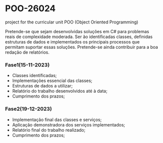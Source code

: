 # POO-26024
project for the curricular unit POO (Object Oriented Programming) 

Pretende-se que sejam desenvolvidas soluções em C# para problemas reais de complexidade moderada.
Ser ão identificadas classes, definidas estruturas de dados e implementados os principais processos que permitam suportar essas soluções. 
Pretende-se ainda contribuir para a boa redação de relatórios.


### Fase1(15-11-2023)
*  Classes identificadas;
* Implementações  essencial das classes;
* Estruturas de dados a utilizar;
* Relatório do trabalho desenvolvidos até à data;
* Cumprimento dos prazos;

### Fase2(19-12-2023)
* Implementação final das classes e serviços;
* Aplicação demonstradora dos serviços implementados;
* Relatório final do trabalho realizado;
* Cumprimento dos prazos;
